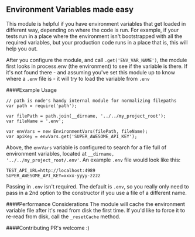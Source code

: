 ## Environment Variables made easy

This module is helpful if you have environment variables that get loaded in different way, depending on where the code is run.
For example, if your tests run in a place where the environment isn't bootstrapped with all the required variables, but your production code runs in a place that is, this will help you out.

After you configure the module, and call `.get('ENV_VAR_NAME')`, the module first looks in process.env (the environment) to see if the variable is there.
If it's not found there - and assuming you've set this module up to know where a `.env` file is - it will try to load the variable from `.env`

####Example Usage

    // path is node's handy internal module for normalizing filepaths
    var path = require('path');

    var filePath = path.join(__dirname, '../../my_project_root');
    var fileName = '.env';

    var envVars = new EnvironmentVars(filePath, fileName);
    var apiKey = envVars.get('SUPER_AWESOME_API_KEY');


Above, the `envVars` variable is configured to search for a file full of environment variables, located at `__dirname, '../../my_project_root/.env'`.  An example `.env` file would look like this:

    TEST_API_URL=http://localhost:4989
    SUPER_AWESOME_API_KEY=xxxx-yyyy-zzzz

Passing in `.env` isn't required.  The default is `.env`, so you really only need to pass in a 2nd option to the constructor if you use a file of a different name.

####Performance Considerations
The module will cache the environment variable file after it's read from disk the first time.  If you'd like to force it to re-read from disk, call the `_resetCache` method.

####Contributing
PR's welcome :)